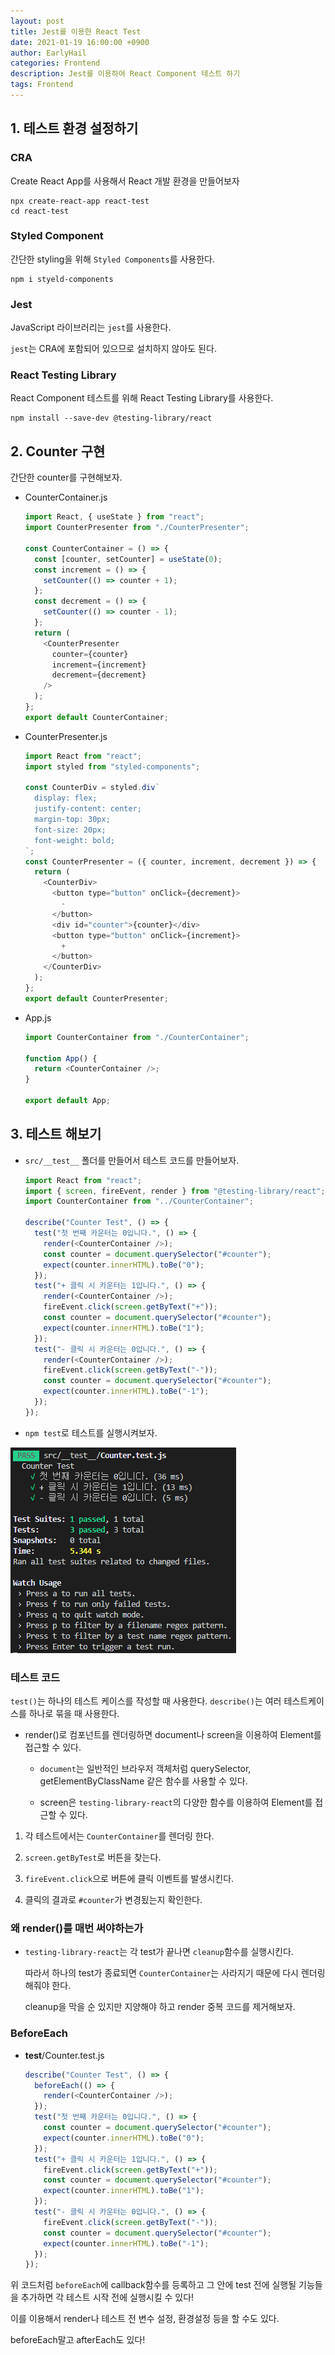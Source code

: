 ```yaml
---
layout: post
title: Jest를 이용한 React Test
date: 2021-01-19 16:00:00 +0900
author: EarlyHail
categories: Frontend
description: Jest를 이용하여 React Component 테스트 하기
tags: Frontend
---
```


## 1. 테스트 환경 설정하기

### CRA

Create React App를 사용해서 React 개발 환경을 만들어보자

```shell
npx create-react-app react-test
cd react-test
```

### Styled Component

간단한 styling을 위해 `Styled Components`를 사용한다.

```shell
npm i styeld-components
```

### Jest

JavaScript 라이브러리는 `jest`를 사용한다.

`jest`는 CRA에 포함되어 있으므로 설치하지 않아도 된다.

### React Testing Library

React Component 테스트를 위해 React Testing Library를 사용한다.

```shell
npm install --save-dev @testing-library/react
```

## 2. Counter 구현

간단한 counter를 구현해보자.

- CounterContainer.js

  ```javascript
  import React, { useState } from "react";
  import CounterPresenter from "./CounterPresenter";

  const CounterContainer = () => {
    const [counter, setCounter] = useState(0);
    const increment = () => {
      setCounter(() => counter + 1);
    };
    const decrement = () => {
      setCounter(() => counter - 1);
    };
    return (
      <CounterPresenter
        counter={counter}
        increment={increment}
        decrement={decrement}
      />
    );
  };
  export default CounterContainer;
  ```

- CounterPresenter.js

  ```javascript
  import React from "react";
  import styled from "styled-components";

  const CounterDiv = styled.div`
    display: flex;
    justify-content: center;
    margin-top: 30px;
    font-size: 20px;
    font-weight: bold;
  `;
  const CounterPresenter = ({ counter, increment, decrement }) => {
    return (
      <CounterDiv>
        <button type="button" onClick={decrement}>
          -
        </button>
        <div id="counter">{counter}</div>
        <button type="button" onClick={increment}>
          +
        </button>
      </CounterDiv>
    );
  };
  export default CounterPresenter;
  ```

- App.js

  ```javascript
  import CounterContainer from "./CounterContainer";

  function App() {
    return <CounterContainer />;
  }

  export default App;
  ```

## 3. 테스트 해보기

- `src/__test__` 폴더를 만들어서 테스트 코드를 만들어보자.

  ```javascript
  import React from "react";
  import { screen, fireEvent, render } from "@testing-library/react";
  import CounterContainer from "../CounterContainer";

  describe("Counter Test", () => {
    test("첫 번째 카운터는 0입니다.", () => {
      render(<CounterContainer />);
      const counter = document.querySelector("#counter");
      expect(counter.innerHTML).toBe("0");
    });
    test("+ 클릭 시 카운터는 1입니다.", () => {
      render(<CounterContainer />);
      fireEvent.click(screen.getByText("+"));
      const counter = document.querySelector("#counter");
      expect(counter.innerHTML).toBe("1");
    });
    test("- 클릭 시 카운터는 0입니다.", () => {
      render(<CounterContainer />);
      fireEvent.click(screen.getByText("-"));
      const counter = document.querySelector("#counter");
      expect(counter.innerHTML).toBe("-1");
    });
  });
  ```

- `npm test`로 테스트를 실행시켜보자.

![testresult](/assets/posts/Frontend/Jest-React-Test/test1.png)

### 테스트 코드

`test()`는 하나의 테스트 케이스를 작성할 때 사용한다.
`describe()`는 여러 테스트케이스를 하나로 묶을 때 사용한다.

- render()로 컴포넌트를 렌더링하면 document나 screen을 이용하여 Element를 접근할 수 있다.

  - `document`는 일반적인 브라우저 객체처럼 querySelector, getElementByClassName 같은 함수를 사용할 수 있다.

  - screen은 `testing-library-react`의 다양한 함수를 이용하여 Element를 접근할 수 있다.

1. 각 테스트에서는 `CounterContainer`를 렌더링 한다.

2. `screen.getByTest`로 버튼을 찾는다.

3. `fireEvent.click`으로 버튼에 클릭 이벤트를 발생시킨다.

4. 클릭의 결과로 `#counter`가 변경됬는지 확인한다.

### 왜 render()를 매번 써야하는가

- `testing-library-react`는 각 test가 끝나면 `cleanup`함수를 실행시킨다.

  따라서 하나의 test가 종료되면 `CounterContainer`는 사라지기 때문에 다시 렌더링 해줘야 한다.

  cleanup을 막을 순 있지만 지양해야 하고 render 중복 코드를 제거해보자.

### BeforeEach

- **test**/Counter.test.js

  ```javascript
  describe("Counter Test", () => {
    beforeEach(() => {
      render(<CounterContainer />);
    });
    test("첫 번째 카운터는 0입니다.", () => {
      const counter = document.querySelector("#counter");
      expect(counter.innerHTML).toBe("0");
    });
    test("+ 클릭 시 카운터는 1입니다.", () => {
      fireEvent.click(screen.getByText("+"));
      const counter = document.querySelector("#counter");
      expect(counter.innerHTML).toBe("1");
    });
    test("- 클릭 시 카운터는 0입니다.", () => {
      fireEvent.click(screen.getByText("-"));
      const counter = document.querySelector("#counter");
      expect(counter.innerHTML).toBe("-1");
    });
  });
  ```

위 코드처럼 `beforeEach`에 callback함수를 등록하고 그 안에 test 전에 실행될 기능들을 추가하면 각 테스트 시작 전에 실행시킬 수 있다!

이를 이용해서 render나 테스트 전 변수 설정, 환경설정 등을 할 수도 있다.

beforeEach말고 afterEach도 있다!
